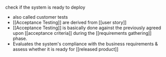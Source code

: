 check if the system is ready to deploy

- also called customer tests
- [[Acceptance Testing]] are derived from [[user story]]
- [[Acceptance Testing]] is basically done against the previously agreed upon [[acceptance criteria]] during the [[requirements gathering]] phase.
- Evaluates the system's compliance with the business requirements & assess whether it is ready for [[released product]]